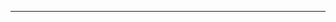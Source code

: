 ---

<script src="https://giscus.app/client.js"
        data-repo="CommandPost/FCPCafe"
        data-repo-id="MDEwOlJlcG9zaXRvcnk5NTAwMjEwMg=="
        data-category="Website Discussions"
        data-category-id="DIC_kwDOBamd9s4CW0qy"
        data-mapping="pathname"
        data-strict="0"
        data-reactions-enabled="1"
        data-emit-metadata="0"
        data-input-position="bottom"
        data-theme="preferred_color_scheme"
        data-lang="en"
        crossorigin="anonymous"
        async>
</script>